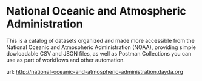 # National Oceanic and Atmospheric Administration

This is a catalog of datasets organized and made more accessible from the National Oceanic and Atmospheric Administration (NOAA), providing simple dowloadable CSV and JSON files, as well as Postman Collections you can use as part of workflows and other automation.

url: http://national-oceanic-and-atmospheric-administration.dayda.org


